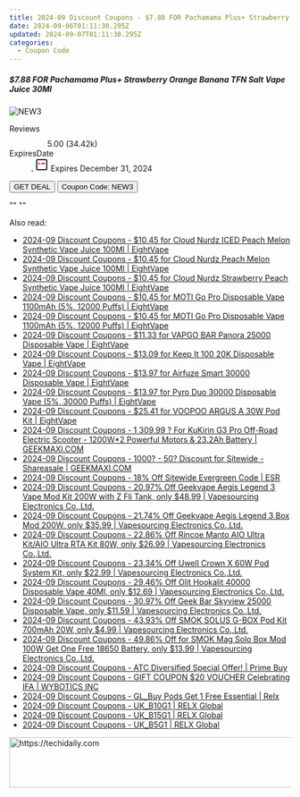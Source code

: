 ```yaml
---
title: 2024-09 Discount Coupons - $7.88 FOR Pachamama Plus+ Strawberry Orange Banana TFN Salt Vape Juice 30Ml | EightVape
date: 2024-09-06T01:11:30.295Z
updated: 2024-09-07T01:11:30.295Z
categories:
  - Coupon Code
---
```



<div class="max-w-4xl mx-auto grid grid-cols-1 lg:max-w-5xl lg:gap-x-20 lg:grid-cols-2">
  <div class="relative p-3 col-start-1 row-start-1 flex flex-col-reverse rounded-lg bg-gradient-to-t from-black/75 via-black/0 sm:bg-none sm:row-start-2 sm:p-0 lg:row-start-1">
    <h5 class="mt-1 text-lg font-semibold text-white sm:text-slate-900 md:text-2xl dark:sm:text-white">$7.88 FOR Pachamama Plus+ Strawberry Orange Banana TFN Salt Vape Juice 30Ml</h5>
  </div>
  
  <div class="col-start-1 col-end-3 row-start-1 grid gap-4 sm:mb-6 sm:grid-cols-4 lg:col-start-2 lg:row-span-6 lg:row-end-6 lg:mb-0 lg:gap-6">
      <img src="&quot;&quot;" onClick="javascript:window.open(decodeURIComponent('%22https%3A%2F%2Fwww.shareasale.com%2Fu.cfm%3Fd%3D1226652%26m%3D59344%26u%3D4338022%22'), '_blank');void(0);" alt="NEW3" class="h-60 w-full rounded-lg object-cover sm:col-span-2 sm:h-52 lg:col-span-full" loading="lazy" />
    
  </div>
  <dl class="row-start-2 mt-4 flex items-center text-xs font-medium sm:row-start-3 sm:mt-1 md:mt-2.5 lg:row-start-2">
    <dt class="sr-only">Reviews</dt>
    <dd class="flex items-center text-indigo-600 dark:text-indigo-400">
      <svg width="24" height="24" fill="none" aria-hidden="true" class="mr-1 stroke-current dark:stroke-indigo-500">
        <path d="m12 5 2 5h5l-4 4 2.103 5L12 16l-5.103 3L9 14l-4-4h5l2-5Z" stroke-width="2" stroke-linecap="round" stroke-linejoin="round" />
      </svg>
      <span>5.00 <span class="font-normal text-slate-400">(34.42k)</span></span>
    </dd>
    <dt class="sr-only">ExpiresDate</dt>
    <dd class="flex items-center">
      <svg width="2" height="2" aria-hidden="true" fill="currentColor" class="mx-3 text-slate-300">
        <circle cx="1" cy="1" r="1" />
      </svg>
      <svg width="24" height="24" viewBox="0 0 24 24" fill="none" stroke="currentColor" stroke-width="2">
        <rect x="3" y="3" width="18" height="18" rx="2" fill="#fff" />
        <path d="M6 10L18 10" stroke="red" stroke-width="2" fill="none" />
        <path d="M10 6L10 18" stroke="#fff" stroke-width="2" fill="none" />
      </svg>
      Expires December 31, 2024    </dd>
  </dl>
  <div class="col-start-1 row-start-3 mt-4 self-center sm:col-start-2 sm:row-span-2 sm:row-start-2 sm:mt-0 lg:col-start-1 lg:row-start-3 lg:row-end-4 lg:mt-6">
    <button type="button" onClick="javascript:window.open(decodeURIComponent('%22https%3A%2F%2Fwww.shareasale.com%2Fu.cfm%3Fd%3D1226652%26m%3D59344%26u%3D4338022%22'), '_blank');void(0);" class="rounded-lg bg-red-600 px-3 py-2 text-sm font-medium leading-6 text-white">GET DEAL</button>
    <button type="button" onClick="javascript:window.open(decodeURIComponent('%22https%3A%2F%2Fwww.shareasale.com%2Fu.cfm%3Fd%3D1226652%26m%3D59344%26u%3D4338022%22'), '_blank');void(0);" class="border-dashed border-2 border-indigo-600 bg-green-100 text-sm leading-6 font-medium py-2 px-3 rounded-lg">Coupon Code: NEW3</button>
  </div>
  <p class="col-start-1 mt-4 text-sm leading-6 sm:col-span-2 lg:col-span-1 lg:row-start-4 lg:mt-6 dark:text-slate-400">
    "" 
""  </p>
</div>
<span class="atpl-alsoreadstyle">Also read:</span>
<div><ul>
<li><a href="https://coupons.techidaily.com/coupon-1230722-share-59344-sale/"><u>2024-09 Discount Coupons - $10.45 for Cloud Nurdz ICED Peach Melon Synthetic Vape Juice 100Ml | EightVape</u></a></li>
<li><a href="https://coupons.techidaily.com/coupon-1230721-share-59344-sale/"><u>2024-09 Discount Coupons - $10.45 for Cloud Nurdz Peach Melon Synthetic Vape Juice 100Ml | EightVape</u></a></li>
<li><a href="https://coupons.techidaily.com/coupon-1230720-share-59344-sale/"><u>2024-09 Discount Coupons - $10.45 for Cloud Nurdz Strawberry Peach Synthetic Vape Juice 100Ml | EightVape</u></a></li>
<li><a href="https://coupons.techidaily.com/coupon-1230730-share-59344-sale/"><u>2024-09 Discount Coupons - $10.45 for MOTI Go Pro Disposable Vape 1100mAh (5%, 12000 Puffs) | EightVape</u></a></li>
<li><a href="https://coupons.techidaily.com/coupon-1230731-share-59344-sale/"><u>2024-09 Discount Coupons - $10.45 for MOTI Go Pro Disposable Vape 1100mAh (5%, 12000 Puffs) | EightVape</u></a></li>
<li><a href="https://coupons.techidaily.com/coupon-1230724-share-59344-sale/"><u>2024-09 Discount Coupons - $11.33 for VAPGO BAR Panora 25000 Disposable Vape | EightVape</u></a></li>
<li><a href="https://coupons.techidaily.com/coupon-1230733-share-59344-sale/"><u>2024-09 Discount Coupons - $13.09 for Keep It 100 20K Disposable Vape | EightVape</u></a></li>
<li><a href="https://coupons.techidaily.com/coupon-1230734-share-59344-sale/"><u>2024-09 Discount Coupons - $13.97 for Airfuze Smart 30000 Disposable Vape | EightVape</u></a></li>
<li><a href="https://coupons.techidaily.com/coupon-1230725-share-59344-sale/"><u>2024-09 Discount Coupons - $13.97 for Pyro Duo 30000 Disposable Vape (5%, 30000 Puffs) | EightVape</u></a></li>
<li><a href="https://coupons.techidaily.com/coupon-1230732-share-59344-sale/"><u>2024-09 Discount Coupons - $25.41 for VOOPOO ARGUS A 30W Pod Kit | EightVape</u></a></li>
<li><a href="https://coupons.techidaily.com/coupon-997395-share-77450-sale/"><u>2024-09 Discount Coupons - 1 309,99 ? For KuKirin G3 Pro Off-Road Electric Scooter - 1200W*2 Powerful Motors & 23.2Ah Battery | GEEKMAXI.COM</u></a></li>
<li><a href="https://coupons.techidaily.com/coupon-761159-share-77450-sale/"><u>2024-09 Discount Coupons - 1000? - 50? Discount for Sitewide - Shareasale | GEEKMAXI.COM</u></a></li>
<li><a href="https://coupons.techidaily.com/coupon-985313-share-80610-sale/"><u>2024-09 Discount Coupons - 18% Off Sitewide Evergreen Code | ESR</u></a></li>
<li><a href="https://coupons.techidaily.com/coupon-1103377-share-90958-sale/"><u>2024-09 Discount Coupons - 20.97% Off Geekvape Aegis Legend 3 Vape Mod Kit 200W with Z Fli Tank, only $48.99 | Vapesourcing Electronics Co.,Ltd.</u></a></li>
<li><a href="https://coupons.techidaily.com/coupon-1103379-share-90958-sale/"><u>2024-09 Discount Coupons - 21.74% Off Geekvape Aegis Legend 3 Box Mod 200W, only $35.99 | Vapesourcing Electronics Co.,Ltd.</u></a></li>
<li><a href="https://coupons.techidaily.com/coupon-1099938-share-90958-sale/"><u>2024-09 Discount Coupons - 22.86% Off Rincoe Manto AIO Ultra Kit/AIO Ultra RTA Kit 80W, only $26.99 | Vapesourcing Electronics Co.,Ltd.</u></a></li>
<li><a href="https://coupons.techidaily.com/coupon-1087243-share-90958-sale/"><u>2024-09 Discount Coupons - 23.34% Off Uwell Crown X 60W Pod System Kit, only $22.99 | Vapesourcing Electronics Co.,Ltd.</u></a></li>
<li><a href="https://coupons.techidaily.com/coupon-1122402-share-90958-sale/"><u>2024-09 Discount Coupons - 29.46% Off Olit Hookalit 40000 Disposable Vape 40Ml, only $12.69 | Vapesourcing Electronics Co.,Ltd.</u></a></li>
<li><a href="https://coupons.techidaily.com/coupon-1114871-share-90958-sale/"><u>2024-09 Discount Coupons - 30.97% Off Geek Bar Skyview 25000 Disposable Vape, only $11.59 | Vapesourcing Electronics Co.,Ltd.</u></a></li>
<li><a href="https://coupons.techidaily.com/coupon-1016304-share-90958-sale/"><u>2024-09 Discount Coupons - 43.93% Off SMOK SOLUS G-BOX Pod Kit 700mAh 20W, only $4.99 | Vapesourcing Electronics Co.,Ltd.</u></a></li>
<li><a href="https://coupons.techidaily.com/coupon-1028462-share-90958-sale/"><u>2024-09 Discount Coupons - 49.86% Off for SMOK Mag Solo Box Mod 100W Get One Free 18650 Battery, only $13.99 | Vapesourcing Electronics Co.,Ltd.</u></a></li>
<li><a href="https://coupons.techidaily.com/coupon-1231190-share-96806-sale/"><u>2024-09 Discount Coupons - ATC Diversified Special Offer! | Prime Buy</u></a></li>
<li><a href="https://coupons.techidaily.com/coupon-1229298-share-153311-sale/"><u>2024-09 Discount Coupons - GIFT COUPON $20 VOUCHER Celebrating IFA | WYBOTICS INC</u></a></li>
<li><a href="https://coupons.techidaily.com/coupon-1227862-share-92020-sale/"><u>2024-09 Discount Coupons - GL_Buy Pods Get 1 Free Essential | Relx</u></a></li>
<li><a href="https://coupons.techidaily.com/coupon-1231106-share-92020-sale/"><u>2024-09 Discount Coupons - UK_B10G1 | RELX Global</u></a></li>
<li><a href="https://coupons.techidaily.com/coupon-1231107-share-92020-sale/"><u>2024-09 Discount Coupons - UK_B15G1 | RELX Global</u></a></li>
<li><a href="https://coupons.techidaily.com/coupon-1231078-share-92020-sale/"><u>2024-09 Discount Coupons - UK_B5G1 | RELX Global</u></a></li>
</ul></div>

<ins class="adsbygoogle"
      style="display:block"
      data-ad-client="ca-pub-7571918770474297"
      data-ad-slot="8358498916"
      data-ad-format="auto"
      data-full-width-responsive="true"></ins>
<!-- affiliate ads begin -->
<a href="https://ephamedtechinc.pxf.io/c/5597632/2137227/26400" target="_top" id="2137227">
  <img src="//a.impactradius-go.com/display-ad/26400-2137227" border="0" alt="https://techidaily.com" width="728" height="90"/>
</a>
<img height="0" width="0" src="https://ephamedtechinc.pxf.io/i/5597632/2137227/26400" style="position:absolute;visibility:hidden;" border="0" />
<!-- affiliate ads end -->